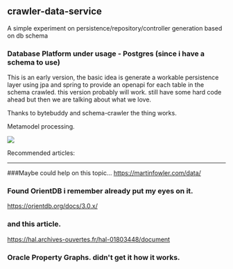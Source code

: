 ## crawler-data-service
A simple experiment on persistence/repository/controller generation based on db schema
### Database Platform under usage - Postgres (since i have a schema to use)
This is an early version, the basic idea is generate a workable persistence layer using
jpa and spring to provide an openapi for each table in the schema crawled. 
this version probably will work. still have some hard code ahead but then we are talking about what we love.

Thanks to bytebuddy and schema-crawler the thing works. 

Metamodel processing.

![](https://docs.google.com/drawings/d/e/2PACX-1vQrZjz_1AdIjHxAOfh9IzEe8aNKx94QDwpw9fO40FKVH9ktFe9mDiARtz0pmSXm4G8bkOAIkqGFQZoB/pub?w=640&h=480)

Recommended articles: 


-------------------------
###Maybe could help on this topic... 
https://martinfowler.com/data/

### Found OrientDB i remember already put my eyes on it. 
https://orientdb.org/docs/3.0.x/

### and this article. 

https://hal.archives-ouvertes.fr/hal-01803448/document

### Oracle Property Graphs. didn't get it how it works.

